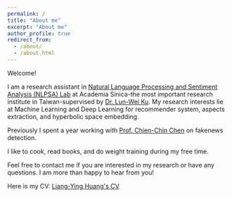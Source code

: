 ```yaml
---
permalink: /
title: "About me"
excerpt: "About me"
author_profile: true
redirect_from: 
  - /about/
  - /about.html
---
```


Welcome! 

I am a research assistant in [Natural Language Processing and Sentiment Analysis (NLPSA) Lab](https://academiasinicanlplab.github.io) at Academia Sinica-the most important research institute in Taiwan-supervised by [Dr. Lun-Wei Ku](https://www.iis.sinica.edu.tw/pages/lwku/). My research interests lie at Machine Learning and Deep Learning for recommender system, aspects extraction, and hyperbolic space embedding.

Previously I spent a year working with [Prof. Chien-Chin Chen](https://management.ntu.edu.tw/en/IM/faculty/teacher/sn/22) on fakenews detection.

I like to cook, read books, and do weight training during my free time.

Feel free to contact me if you are interested in my research or have any questions. I am more than happy to hear from you! 

Here is my CV: [Liang-Ying Huang's CV](files/CV.pdf)
